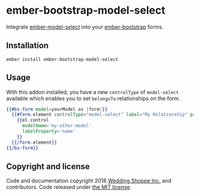 ember-bootstrap-model-select
==============================================================================

Integrate [ember-model-select](https://github.com/weddingshoppe/ember-model-select) into your [ember-bootstrap](http;//www.ember.bootstrap.com)
forms.

Installation
------------------------------------------------------------------------------

```
ember install ember-bootstrap-model-select
```


Usage
------------------------------------------------------------------------------

With this addon installed, you have a new `controlType` of `model-select` available which enables you to set `belongsTo` relationships on the form.

```hbs
{{#bs-form model=yourModel as |form|}}  
  {{#form.element controlType="model-select" label="My Relationship" property="myOtherModel" as |el|}}
    {{el.control
      modelName='my-other-model'
      labelProperty='name'
    }}
  {{/form.element}}
{{/bs-form}}

```

## Copyright and license

Code and documentation copyright 2018 [Wedding Shoppe Inc.](http://www.weddingshoppeinc.com) and contributors. Code released under [the MIT license](LICENSE.md).

